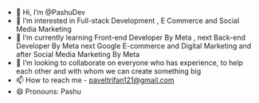 - 👋 Hi, I’m @PashuDev
- 👀 I’m interested in Full-stack Development , E Commerce and Social Media Marketing 
- 🌱 I’m currently learning Front-end Developer By Meta , next Back-end Developer By Meta next Google E-commerce and Digital Marketing and after Social Media Marketing By Meta
- 💞️ I’m looking to collaborate on everyone who has experience, to help each other and with whom we can create something big    
- 📫 How to reach me - paveltrifan121@gmail.com
- 😄 Pronouns: Pashu


<!---
PashuDev/PashuDev is a ✨ special ✨ repository because its `README.md` (this file) appears on your GitHub profile.
You can click the Preview link to take a look at your changes.
--->
